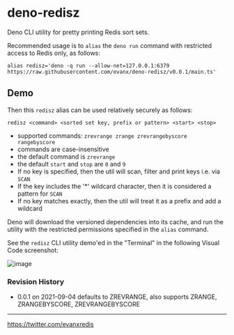 # deno-redisz

Deno CLI utility for pretty printing Redis sort sets.

Recommended usage is to `alias` the `deno run` command with restricted access to Redis only, as follows:

```shell
alias redisz='deno -q run --allow-net=127.0.0.1:6379 https://raw.githubusercontent.com/evanx/deno-redisz/v0.0.1/main.ts'
```

## Demo

Then this `redisz` alias can be used relatively securely as follows:

```
redisz <command> <sorted set key, prefix or pattern> <start> <stop>
```

- supported commands: `zrevrange zrange zrevrangebyscore rangebyscore`
- commands are case-insensitive
- the default command is `zrevrange`
- the default `start` and `stop` are `0` and `9`
- If no key is specified, then the util will scan, filter and print keys i.e. via `SCAN`
- If the key includes the '\*' wildcard character, then it is considered a pattern for `SCAN`
- If no key matches exactly, then the util will treat it as a prefix and add a wildcard

Deno will download the versioned dependencies into its cache, and run the utility with the restricted permissions specified in the `alias` command.

See the `redisz` CLI utility demo'ed in the "Terminal" in the following Visual Code screenshot:

![image](https://user-images.githubusercontent.com/899558/132129797-a0928d8b-76a7-4d17-bf44-df3fbd17e215.png)

### Revision History

- 0.0.1 on 2021-09-04 defaults to ZREVRANGE, also supports ZRANGE, ZRANGEBYSCORE, ZREVRANGEBYSCORE

<hr>
<a href='https://twitter.com/evanxredis'>https://twitter.com/evanxredis</a>
